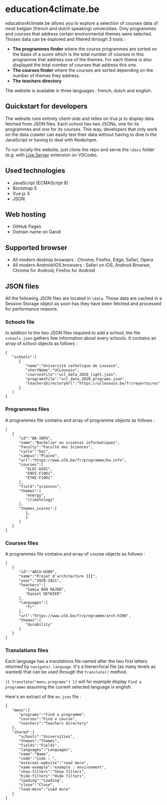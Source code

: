 # education4climate.be

education4climate.be allows you to explore a selection of courses data of most belgian (french and dutch speaking) universities.  Only programmes and courses that address certain environmental themes were selected.  Thoses data can be explored and filtered through 3 tools : 

* **The programmes finder** where the course programmes are sorted on the basis of a score which is the total number of courses in this programme that address one of the themes.  For each theme is also displayed the total number of courses that address this one.
* **The courses finder** where the courses are sorted depending on the number of themes they address.
* **The teachers directory**

The website is available in three languages : french, dutch and english.

## Quickstart for developers

The website runs entirely client-side and relies on Vue.js to display data fetched from JSON files.  Each school has two JSONs, one for its programmes and one for its courses.  This way, developers that only work on the data crawler can easily test their data without having to dive in the JavaScript or having to deal with Node/npm.

To run locally the website, just clone the repo and serve the ```\docs``` folder (e.g. with [Live Server](https://marketplace.visualstudio.com/items?itemName=ritwickdey.LiveServer) extension on VSCode).

## Used technologies

* JavaScript (ECMAScript 8)
* Bootstrap 5
* Vue.js 3
* JSON

## Web hosting

* GitHub Pages
* Domain name on Gandi

## Supported browser

* All modern desktop browsers : Chrome, Firefox, Edge, Safari, Opera
* All modern Android/iOS browsers : Safari on iOS, Android Browser, Chrome for Android, Firefox for Android

## JSON files

All the following JSON files are located in ```\data```.  Those data are cached in a Session Storage object as soon has they have been fetched and processed for performance reasons.

### Schools file

In addition to the two JSON files required to add a school, the file ```schools.json``` gathers few information about every schools.  It contains an array of school objects as follows : 

```
{
   "schools":[
      {
         "name":"Université catholique de Louvain",
         "shortName":"UCLouvain",
         "coursesFile":"ucl_data_2020_light.json",
         "programsFile":"ucl_data_2020_programs.json",
         "teachersDirectoryUrl":"https://uclouvain.be/fr/repertoires"
      }
   ]
}
```

### Programmes files

A programmes file contains and array of programme objects as follows : 

```
[
   {
      "id":"BA-INFO",
      "name":"Bachelier en sciences informatiques",
      "faculty":"Faculté des Sciences",
      "cycle":"bac",
      "campus":"Plaine",
      "url":"https://www.ulb.be/fr/programme/ba-info",
      "courses":[
         "ELEC-H201",
         "ENVI-F1001",
         "ETHI-F1001"
      ],
      "field":"sciences",
      "themes":[
         "energy",
         "climatology"
      ],
      "themes_scores":[
         1,
         2
      ]
   }
]
```

### Courses files

A programmes file contains and array of course objects as follows : 

```
[
   {
      "id":"ARCH-H300",
      "name":"Projet d'architecture III",
      "year":"2020-2021",
      "teachers":[
         "Samia BEN RAJEB",
         "Daniel DETHIER"
      ],
      "languages":[
         "fr"
      ],
      "url":"https://www.ulb.be/fr/programme/arch-h300",
      "themes":[
         "durability"
      ]
   }
]
```

### Translations files

Each language has a translations file named after the two first letters returned by ```navigator.language```.  It's a hierarchical file (as many levels as wanted) that can be used through the ```translate()``` method.

```{{ translate("menu.programs") }}``` will for example display ```Find a programme``` assuming the current selected language is english.


Here's an extract of the ```en.json``` file : 

```
{
   "menu":{
      "programs":"Find a programme",
      "courses":"Find a course",
      "teachers":"Teachers directory"
   },
   "shared":{
      "schools":"Universities",
      "themes":"Themes",
      "fields":"Fields",
      "languages":"Languages",
      "name":"Name",
      "code":"Code : ",
      "external-website":"read more",
      "name-exemple":"exemple : environment",
      "show-filters":"Show filters",
      "hide-filters":"Hide filters",
      "loading":"Loading",
      "close":"Close",
      "load-more":"Load more"
   }
]
```